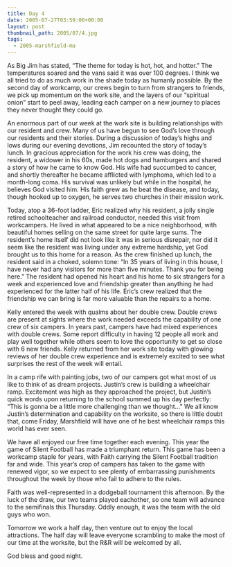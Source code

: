 ```yaml
---
title: Day 4
date: 2005-07-27T03:59:00+00:00
layout: post
thumbnail_path: 2005/07/4.jpg
tags:
  - 2005-marshfield-ma
---
```

As Big Jim has stated, &#8220;The theme for today is hot, hot, and hotter.&#8221; The temperatures soared and the vans said it was over 100 degrees. I think we all tried to do as much work in the shade today as humanly possible. By the second day of workcamp, our crews begin to turn from strangers to friends, we pick up momentum on the work site, and the layers of our &#8220;spiritual onion&#8221; start to peel away, leading each camper on a new journey to places they never thought they could go.

An enormous part of our week at the work site is building relationships with our resident and crew. Many of us have begun to see God&#8217;s love through our residents and their stories. During a discussion of today&#8217;s highs and lows during our evening devotions, Jim recounted the story of today&#8217;s lunch. In gracious appreciation for the work his crew was doing, the resident, a widower in his 60s, made hot dogs and hamburgers and shared a story of how he came to know God. His wife had succumbed to cancer, and shortly thereafter he became afflicted with lymphoma, which led to a month-long coma. His survival was unlikely but while in the hospital, he believes God visited him. His faith grew as he beat the disease, and today, though hooked up to oxygen, he serves two churches in their mission work.

Today, atop a 36-foot ladder, Eric realized why his resident, a jolly single retired schoolteacher and railroad conductor, needed this visit from workcampers. He lived in what appeared to be a nice neighborhood, with beautiful homes selling on the same street for quite large sums. The resident&#8217;s home itself did not look like it was in serious disrepair, nor did it seem like the resident was living under any extreme hardship, yet God brought us to this home for a reason. As the crew finished up lunch, the resident said in a choked, solemn tone: &#8220;In 35 years of living in this house, I have never had any visitors for more than five minutes. Thank you for being here.&#8221; The resident had opened his heart and his home to six strangers for a week and experienced love and friendship greater than anything he had experienced for the latter half of his life. Eric&#8217;s crew realized that the friendship we can bring is far more valuable than the repairs to a home.

Kelly entered the week with qualms about her double crew. Double crews are present at sights where the work needed exceeds the capability of one crew of six campers. In years past, campers have had mixed experiences with double crews. Some report difficulty in having 12 people all work and play well together while others seem to love the opportunity to get so close with 6 new friends. Kelly returned from her work site today with glowing reviews of her double crew experience and is extremely excited to see what surprises the rest of the week will entail.

In a camp rife with painting jobs, two of our campers got what most of us like to think of as dream projects. Justin&#8217;s crew is building a wheelchair ramp. Excitement was high as they approached the project, but Justin&#8217;s quick words upon returning to the school summed up his day perfectly: &#8220;This is gonna be a little more challenging than we thought&#8230;&#8221; We all know Justin&#8217;s determination and capability on the worksite, so there is little doubt that, come Friday, Marshfield will have one of he best wheelchair ramps this world has ever seen.

We have all enjoyed our free time together each evening. This year the game of Silent Football has made a triumphant return. This game has been a workcamp staple for years, with Faith carrying the Silent Football tradition far and wide. This year&#8217;s crop of campers has taken to the game with renewed vigor, so we expect to see plenty of embarrassing punishments throughout the week by those who fail to adhere to the rules.

Faith was well-represented in a dodgeball tournament this afternoon. By the luck of the draw, our two teams played eachother, so one team will advance to the semifinals this Thursday. Oddly enough, it was the team with the old guys who won.

Tomorrow we work a half day, then venture out to enjoy the local attractions. The half day will leave everyone scrambling to make the most of our time at the worksite, but the R&R will be welcomed by all.

God bless and good night.